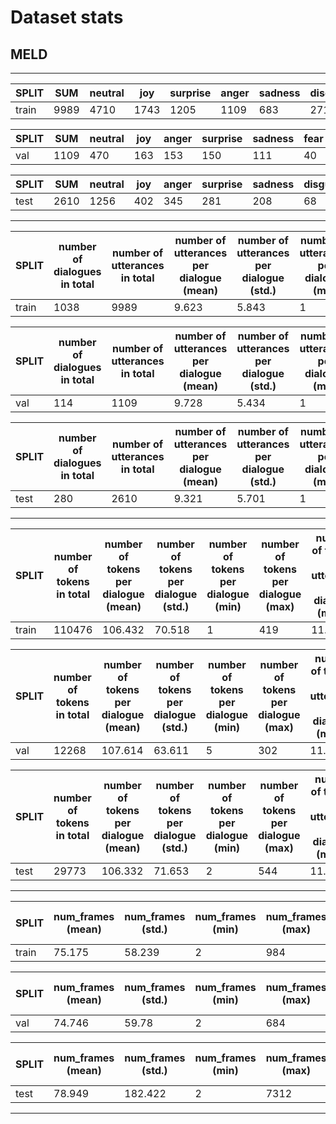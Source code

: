 # Dataset stats

## MELD

______________________________________________________________________

|  SPLIT | SUM | neutral | joy | surprise | anger | sadness | disgust | fear |
|-------------- | -------------- | -------------- | -------------- | -------------- | -------------- | -------------- | -------------- | -------------- |
| train | 9989 | 4710 | 1743 | 1205 | 1109 | 683 | 271 | 268 |

|  SPLIT | SUM | neutral | joy | anger | surprise | sadness | fear | disgust |
|-------------- | -------------- | -------------- | -------------- | -------------- | -------------- | -------------- | -------------- | -------------- |
| val | 1109 | 470 | 163 | 153 | 150 | 111 | 40 | 22 |

|  SPLIT | SUM | neutral | joy | anger | surprise | sadness | disgust | fear |
|-------------- | -------------- | -------------- | -------------- | -------------- | -------------- | -------------- | -------------- | -------------- |
| test | 2610 | 1256 | 402 | 345 | 281 | 208 | 68 | 50 |

______________________________________________________________________

|  SPLIT | number of dialogues in total | number of utterances in total | number of utterances per dialogue (mean) | number of utterances per dialogue (std.) | number of utterances per dialogue (min) | number of utterances per dialogue (max) |
|-------------- | -------------- | -------------- | -------------- | -------------- | -------------- | -------------- |
| train | 1038 | 9989 | 9.623 | 5.843 | 1 | 24 |

|  SPLIT | number of dialogues in total | number of utterances in total | number of utterances per dialogue (mean) | number of utterances per dialogue (std.) | number of utterances per dialogue (min) | number of utterances per dialogue (max) |
|-------------- | -------------- | -------------- | -------------- | -------------- | -------------- | -------------- |
| val | 114 | 1109 | 9.728 | 5.434 | 1 | 23 |

|  SPLIT | number of dialogues in total | number of utterances in total | number of utterances per dialogue (mean) | number of utterances per dialogue (std.) | number of utterances per dialogue (min) | number of utterances per dialogue (max) |
|-------------- | -------------- | -------------- | -------------- | -------------- | -------------- | -------------- |
| test | 280 | 2610 | 9.321 | 5.701 | 1 | 33 |

______________________________________________________________________

|  SPLIT | number of tokens in total | number of tokens per dialogue (mean) | number of tokens per dialogue (std.) | number of tokens per dialogue (min) | number of tokens per dialogue (max) | number of tokens per utterance per dialogue (mean) | number of tokens per utterance per dialogue (std.) | number of tokens per utterance per dialogue (min) | number of tokens per utterance per dialogue (max) |
|-------------- | -------------- | -------------- | -------------- | -------------- | -------------- | -------------- | -------------- | -------------- | -------------- |
| train | 110476 | 106.432 | 70.518 | 1 | 419 | 11.097 | 3.958 | 1.0 | 43.0 |

|  SPLIT | number of tokens in total | number of tokens per dialogue (mean) | number of tokens per dialogue (std.) | number of tokens per dialogue (min) | number of tokens per dialogue (max) | number of tokens per utterance per dialogue (mean) | number of tokens per utterance per dialogue (std.) | number of tokens per utterance per dialogue (min) | number of tokens per utterance per dialogue (max) |
|-------------- | -------------- | -------------- | -------------- | -------------- | -------------- | -------------- | -------------- | -------------- | -------------- |
| val | 12268 | 107.614 | 63.611 | 5 | 302 | 11.084 | 2.938 | 2.5 | 21.0 |

|  SPLIT | number of tokens in total | number of tokens per dialogue (mean) | number of tokens per dialogue (std.) | number of tokens per dialogue (min) | number of tokens per dialogue (max) | number of tokens per utterance per dialogue (mean) | number of tokens per utterance per dialogue (std.) | number of tokens per utterance per dialogue (min) | number of tokens per utterance per dialogue (max) |
|-------------- | -------------- | -------------- | -------------- | -------------- | -------------- | -------------- | -------------- | -------------- | -------------- |
| test | 29773 | 106.332 | 71.653 | 2 | 544 | 11.319 | 3.66 | 2.0 | 25.5 |

______________________________________________________________________

|  SPLIT | num_frames (mean) | num_frames (std.) | num_frames (min) | num_frames (max) | fps (mean) | fps (std.) | fps (min) | fps (max) | duration in sec (mean) | duration in sec (std.) | duration in sec (min) | duration in sec (max) |
|-------------- | -------------- | -------------- | -------------- | -------------- | -------------- | -------------- | -------------- | -------------- | -------------- | -------------- | -------------- | -------------- |
| train | 75.175 | 58.239 | 2 | 984 | 24.005 | 0.068 | 24 | 25 | 3.132 | 2.425 | 0.083 | 41.0 |

|  SPLIT | num_frames (mean) | num_frames (std.) | num_frames (min) | num_frames (max) | fps (mean) | fps (std.) | fps (min) | fps (max) | duration in sec (mean) | duration in sec (std.) | duration in sec (min) | duration in sec (max) |
|-------------- | -------------- | -------------- | -------------- | -------------- | -------------- | -------------- | -------------- | -------------- | -------------- | -------------- | -------------- | -------------- |
| val | 74.746 | 59.78 | 2 | 684 | 24.005 | 0.073 | 24 | 25 | 3.114 | 2.491 | 0.083 | 28.5 |

|  SPLIT | num_frames (mean) | num_frames (std.) | num_frames (min) | num_frames (max) | fps (mean) | fps (std.) | fps (min) | fps (max) | duration in sec (mean) | duration in sec (std.) | duration in sec (min) | duration in sec (max) |
|-------------- | -------------- | -------------- | -------------- | -------------- | -------------- | -------------- | -------------- | -------------- | -------------- | -------------- | -------------- | -------------- |
| test | 78.949 | 182.422 | 2 | 7312 | 24.005 | 0.074 | 24 | 25 | 3.289 | 7.601 | 0.083 | 304.667 |

______________________________________________________________________
